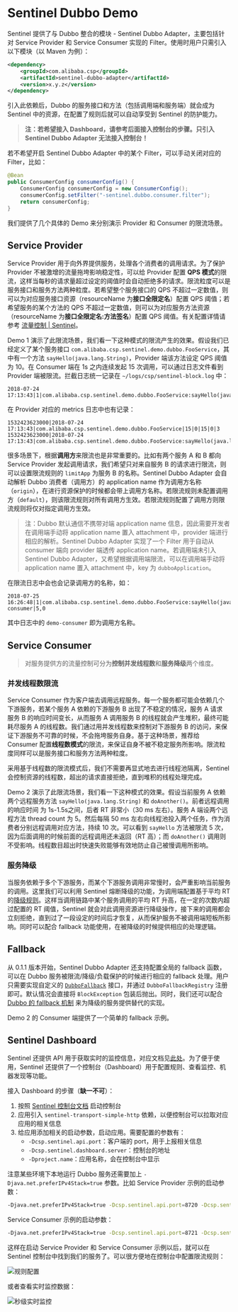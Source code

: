 # Sentinel Dubbo Demo

Sentinel 提供了与 Dubbo 整合的模块 - Sentinel Dubbo Adapter，主要包括针对 Service Provider 和 Service Consumer 实现的 Filter。使用时用户只需引入以下模块（以 Maven 为例）：

```xml
<dependency>
    <groupId>com.alibaba.csp</groupId>
    <artifactId>sentinel-dubbo-adapter</artifactId>
    <version>x.y.z</version>
</dependency>
```

引入此依赖后，Dubbo 的服务接口和方法（包括调用端和服务端）就会成为 Sentinel 中的资源，在配置了规则后就可以自动享受到 Sentinel 的防护能力。

> **注：若希望接入 Dashboard，请参考后面接入控制台的步骤。只引入 Sentinel Dubbo Adapter 无法接入控制台！**

若不希望开启 Sentinel Dubbo Adapter 中的某个 Filter，可以手动关闭对应的 Filter，比如：

```java
@Bean
public ConsumerConfig consumerConfig() {
    ConsumerConfig consumerConfig = new ConsumerConfig();
    consumerConfig.setFilter("-sentinel.dubbo.consumer.filter");
    return consumerConfig;
}
```

我们提供了几个具体的 Demo 来分别演示 Provider 和 Consumer 的限流场景。

## Service Provider

Service Provider 用于向外界提供服务，处理各个消费者的调用请求。为了保护 Provider 不被激增的流量拖垮影响稳定性，可以给 Provider 配置 **QPS 模式**的限流，这样当每秒的请求量超过设定的阈值时会自动拒绝多的请求。限流粒度可以是服务接口和服务方法两种粒度。若希望整个服务接口的 QPS 不超过一定数值，则可以为对应服务接口资源（resourceName 为**接口全限定名**）配置 QPS 阈值；若希望服务的某个方法的 QPS 不超过一定数值，则可以为对应服务方法资源（resourceName 为**接口全限定名:方法签名**）配置 QPS 阈值。有关配置详情请参考 [流量控制 | Sentinel](https://github.com/alibaba/Sentinel/wiki/%E6%B5%81%E9%87%8F%E6%8E%A7%E5%88%B6)。

Demo 1 演示了此限流场景，我们看一下这种模式的限流产生的效果。假设我们已经定义了某个服务接口 `com.alibaba.csp.sentinel.demo.dubbo.FooService`，其中有一个方法 `sayHello(java.lang.String)`，Provider 端该方法设定 QPS 阈值为 10。在 Consumer 端在 1s 之内连续发起 15 次调用，可以通过日志文件看到 Provider 端被限流。拦截日志统一记录在 `~/logs/csp/sentinel-block.log` 中：

```
2018-07-24 17:13:43|1|com.alibaba.csp.sentinel.demo.dubbo.FooService:sayHello(java.lang.String),FlowException,default,|5,0
```

在 Provider 对应的 metrics 日志中也有记录：

```
1532423623000|2018-07-24 17:13:43|com.alibaba.csp.sentinel.demo.dubbo.FooService|15|0|15|0|3
1532423623000|2018-07-24 17:13:43|com.alibaba.csp.sentinel.demo.dubbo.FooService:sayHello(java.lang.String)|10|5|10|0|0
```

很多场景下，根据**调用方**来限流也是非常重要的。比如有两个服务 A 和 B 都向 Service Provider 发起调用请求，我们希望只对来自服务 B 的请求进行限流，则可以设置限流规则的 `limitApp` 为服务 B 的名称。Sentinel Dubbo Adapter 会自动解析 Dubbo 消费者（调用方）的 application name 作为调用方名称（`origin`），在进行资源保护的时候都会带上调用方名称。若限流规则未配置调用方（`default`），则该限流规则对所有调用方生效。若限流规则配置了调用方则限流规则将仅对指定调用方生效。

> 注：Dubbo 默认通信不携带对端 application name 信息，因此需要开发者在调用端手动将 application name 置入 attachment 中，provider 端进行相应的解析。Sentinel Dubbo Adapter 实现了一个 Filter 用于自动从 consumer 端向 provider 端透传 application name。若调用端未引入 Sentinel Dubbo Adapter，又希望根据调用端限流，可以在调用端手动将 application name 置入 attachment 中，key 为 `dubboApplication`。

在限流日志中会也会记录调用方的名称，如：

```
2018-07-25 16:26:48|1|com.alibaba.csp.sentinel.demo.dubbo.FooService:sayHello(java.lang.String),FlowException,default,demo-consumer|5,0
```

其中日志中的 `demo-consumer` 即为调用方名称。

## Service Consumer

> 对服务提供方的流量控制可分为**控制并发线程数**和**服务降级**两个维度。

### 并发线程数限流

Service Consumer 作为客户端去调用远程服务。每一个服务都可能会依赖几个下游服务，若某个服务 A 依赖的下游服务 B 出现了不稳定的情况，服务 A 请求 服务 B 的响应时间变长，从而服务 A 调用服务 B 的线程就会产生堆积，最终可能耗尽服务 A 的线程数。我们通过用并发线程数来控制对下游服务 B 的访问，来保证下游服务不可靠的时候，不会拖垮服务自身。基于这种场景，推荐给 Consumer 配置**线程数模式**的限流，来保证自身不被不稳定服务所影响。限流粒度同样可以是服务接口和服务方法两种粒度。

采用基于线程数的限流模式后，我们不需要再显式地去进行线程池隔离，Sentinel 会控制资源的线程数，超出的请求直接拒绝，直到堆积的线程处理完成。

Demo 2 演示了此限流场景，我们看一下这种模式的效果。假设当前服务 A 依赖两个远程服务方法 `sayHello(java.lang.String)` 和 `doAnother()`。前者远程调用的响应时间 为 1s-1.5s之间，后者 RT 非常小（30 ms 左右）。服务 A 端设两个远程方法 thread count 为 5。然后每隔 50 ms 左右向线程池投入两个任务，作为消费者分别远程调用对应方法，持续 10 次。可以看到 `sayHello` 方法被限流 5 次，因为后面调用的时候前面的远程调用还未返回（RT 高）；而 `doAnother()` 调用则不受影响。线程数目超出时快速失败能够有效地防止自己被慢调用所影响。

### 服务降级

当服务依赖于多个下游服务，而某个下游服务调用非常慢时，会严重影响当前服务的调用。这里我们可以利用 Sentinel 熔断降级的功能，为调用端配置基于平均 RT 的[降级规则](https://github.com/alibaba/Sentinel/wiki/%E7%86%94%E6%96%AD%E9%99%8D%E7%BA%A7)。这样当调用链路中某个服务调用的平均 RT 升高，在一定的次数内超过配置的 RT 阈值，Sentinel 就会对此调用资源进行降级操作，接下来的调用都会立刻拒绝，直到过了一段设定的时间后才恢复，从而保护服务不被调用端短板所影响。同时可以配合 fallback 功能使用，在被降级的时候提供相应的处理逻辑。

## Fallback

从 0.1.1 版本开始，Sentinel Dubbo Adapter 还支持配置全局的 fallback 函数，可以在 Dubbo 服务被限流/降级/负载保护的时候进行相应的 fallback 处理。用户只需要实现自定义的 [`DubboFallback`](https://github.com/alibaba/Sentinel/blob/master/sentinel-adapter/sentinel-dubbo-adapter/src/main/java/com/alibaba/csp/sentinel/adapter/dubbo/fallback/DubboFallback.java) 接口，并通过 `DubboFallbackRegistry` 注册即可。默认情况会直接将 `BlockException` 包装后抛出。同时，我们还可以配合 [Dubbo 的 fallback 机制](http://dubbo.apache.org/#!/docs/user/demos/local-mock.md?lang=zh-cn) 来为降级的服务提供替代的实现。

Demo 2 的 Consumer 端提供了一个简单的 fallback 示例。

## Sentinel Dashboard

Sentinel 还提供 API 用于获取实时的监控信息，对应文档见[此处](https://github.com/alibaba/Sentinel/wiki/%E5%AE%9E%E6%97%B6%E7%9B%91%E6%8E%A7)。为了便于使用，Sentinel 还提供了一个控制台（Dashboard）用于配置规则、查看监控、机器发现等功能。

接入 Dashboard 的步骤（**缺一不可**）：

1. 按照 [Sentinel 控制台文档](https://github.com/alibaba/Sentinel/wiki/%E6%8E%A7%E5%88%B6%E5%8F%B0) 启动控制台
2. 应用引入 `sentinel-transport-simple-http` 依赖，以便控制台可以拉取对应应用的相关信息
3. 给应用添加相关的启动参数，启动应用。需要配置的参数有：
   - `-Dcsp.sentinel.api.port`：客户端的 port，用于上报相关信息
   - `-Dcsp.sentinel.dashboard.server`：控制台的地址
   - `-Dproject.name`：应用名称，会在控制台中显示

注意某些环境下本地运行 Dubbo 服务还需要加上 `-Djava.net.preferIPv4Stack=true` 参数。比如 Service Provider 示例的启动参数：

```bash
-Djava.net.preferIPv4Stack=true -Dcsp.sentinel.api.port=8720 -Dcsp.sentinel.dashboard.server=localhost:8080 -Dproject.name=dubbo-provider-demo
```

Service Consumer 示例的启动参数：

```bash
-Djava.net.preferIPv4Stack=true -Dcsp.sentinel.api.port=8721 -Dcsp.sentinel.dashboard.server=localhost:8080 -Dproject.name=dubbo-consumer-demo
```

这样在启动 Service Provider 和 Service Consumer 示例以后，就可以在 Sentinel 控制台中找到我们的服务了。可以很方便地在控制台中配置限流规则：

![规则配置](http://dubbo.incubator.apache.org/img/blog/sentinel-dashboard-view-rules.png)

或者查看实时监控数据：

![秒级实时监控](http://dubbo.incubator.apache.org/img/blog/sentinel-dashboard-metrics.png)
